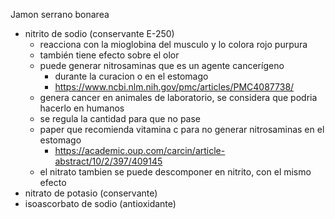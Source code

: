 
Jamon serrano bonarea
- nitrito de sodio (conservante E-250)
	- reacciona con la mioglobina del musculo y lo colora rojo purpura
	- también tiene efecto sobre el olor
	- puede generar nitrosaminas que es un agente cancerígeno
		- durante la curacion o en el estomago
		- https://www.ncbi.nlm.nih.gov/pmc/articles/PMC4087738/
	- genera cancer en animales de laboratorio, se considera que podria hacerlo en humanos
	- se regula la cantidad para que no pase
	- paper que recomienda vitamina c para no generar nitrosaminas en el estomago
		- https://academic.oup.com/carcin/article-abstract/10/2/397/409145
	- el nitrato tambien se puede descomponer en nitrito, con el mismo efecto
- nitrato de potasio (conservante)
- isoascorbato de sodio (antioxidante)

